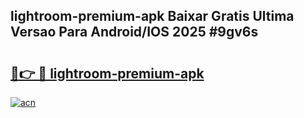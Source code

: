 ## lightroom-premium-apk Baixar Gratis Ultima Versao Para Android/IOS 2025 #9gv6s

# <h2><a href="https://ainizakaria.my?title=lightroom-premium-apk&ref=20M">🔗👉 🔴 lightroom-premium-apk</a></h2>

[![acn](https://github.com/user-attachments/assets/0f9c940e-d8b0-45ae-aac7-cd30a18b3e1c)](https://ainizakaria.my?title=lightroom-premium-apk&ref=20M)

